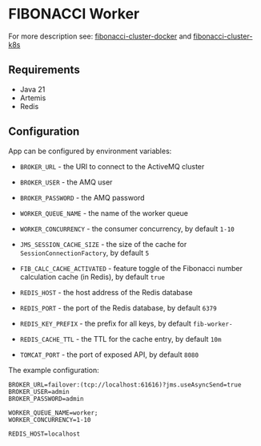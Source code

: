 # FIBONACCI Worker

For more description see: [fibonacci-cluster-docker](https://github.com/gerardolenski/fibonacci-cluster-docker)
and [fibonacci-cluster-k8s](https://github.com/gerardolenski/fibonacci-cluster-k8s)

## Requirements

- Java 21
- Artemis
- Redis

## Configuration

App can be configured by environment variables:

- `BROKER_URL` - the URI to connect to the ActiveMQ cluster
- `BROKER_USER` - the AMQ user
- `BROKER_PASSWORD` - the AMQ password
- `WORKER_QUEUE_NAME` - the name of the worker queue
- `WORKER_CONCURRENCY` - the consumer concurrency, by default `1-10`
- `JMS_SESSION_CACHE_SIZE` - the size of the cache for `SessionConnectionFactory`, by default `5`


- `FIB_CALC_CACHE_ACTIVATED` - feature toggle of the Fibonacci number calculation cache (in Redis), by default `true`
- `REDIS_HOST` - the host address of the Redis database
- `REDIS_PORT` - the port of the Redis database, by default `6379`
- `REDIS_KEY_PREFIX` - the prefix for all keys, by default `fib-worker-`
- `REDIS_CACHE_TTL` - the TTL for the cache entry, by default `10m`

- `TOMCAT_PORT` - the port of exposed API, by default `8080`

The example configuration:

```
BROKER_URL=failover:(tcp://localhost:61616)?jms.useAsyncSend=true
BROKER_USER=admin
BROKER_PASSWORD=admin

WORKER_QUEUE_NAME=worker;
WORKER_CONCURRENCY=1-10

REDIS_HOST=localhost
```